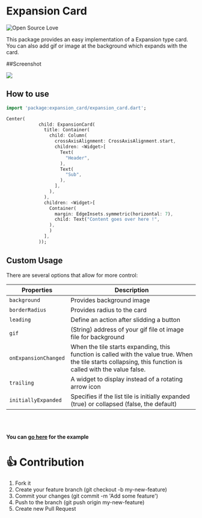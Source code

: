 # Expansion Card
![Open Source Love](https://badges.frapsoft.com/os/v2/open-source.svg?v=103)

This package provides an easy implementation of a Expansion type card. You can also add gif or image at the background which expands with the card.


##Screenshot

<p>
    <img src="https://github.com/anirudhsharma392/Expansion-Card/blob/master/screenshots/expansion_card.gif?raw=true"/>

</p>

## How to use

```dart
import 'package:expansion_card/expansion_card.dart';

```

```dart
Center(
            child: ExpansionCard(
              title: Container(
                child: Column(
                  crossAxisAlignment: CrossAxisAlignment.start,
                  children: <Widget>[
                    Text(
                      "Header",
                    ),
                    Text(
                      "Sub",
                    ),
                  ],
                ),
              ),
              children: <Widget>[
                Container(
                  margin: EdgeInsets.symmetric(horizontal: 7),
                  child: Text("Content goes over here !",
                ),
                )
              ],
            ));
```

## Custom Usage
There are several options that allow for more control:

|  Properties  |   Description   |
|--------------|--------------|
| `background` |  Provides background image |
| `borderRadius` |  Provides radius to the card |
| `leading` |  Define an action after slidding a button |
| `gif` | (String) address of your gif file ot image file for background|
| `onExpansionChanged` |  When the tile starts expanding, this function is called with the value true. When the tile starts collapsing, this function is called with the value false.|
| `trailing` | A widget to display instead of a rotating arrow icon |
| `initiallyExpanded` | Specifies if the list tile is initially expanded (true) or collapsed (false, the default) |

<br>
<br>

**You can [go here](https://github.com/anirudhsharma392/Expansion-Card/blob/master/example/main.dart) for the example**


# 👍 Contribution
1. Fork it
2. Create your feature branch (git checkout -b my-new-feature)
3. Commit your changes (git commit -m 'Add some feature')
4. Push to the branch (git push origin my-new-feature)
5. Create new Pull Request
